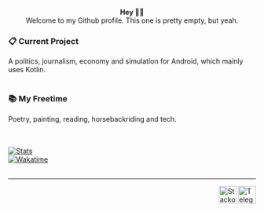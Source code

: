 <p align="center">
  <b>Hey ✌🏻</b></br>
  Welcome to my Github profile. This one is pretty empty, but yeah.
</p>


### 📋 Current Project
A politics, journalism, economy and simulation for Android, which mainly uses Kotlin.</br></br>
### 📚 My Freetime
Poetry, painting, reading, horsebackriding and tech.</br></br></br>


[![Stats](https://github-readme-stats.vercel.app/api?username=PXNX&show_icons=true&hide_border=true&bg_color=000&icon_color=7881A6&text_color=FBFBFB&title_color=4CAF50)](https://github.com/PXNX)</br>
[![Wakatime](https://github-readme-stats.vercel.app/api/wakatime?username=pentexnyx&hide_border=true&bg_color=000&icon_color=7881A6&text_color=FBFBFB&title_color=4CAF50)](https://github.com/PXNX)</br></br>


---
<a href="https://t.me/pentexnyx"><img align="right" alt="Telegram icon" width="36px" src="https://upload.wikimedia.org/wikipedia/commons/thumb/8/82/Telegram_logo.svg/600px-Telegram_logo.svg.png"/></a><a href="https://stackoverflow.com/users/10905230/pentexnyx"><img align="right" alt="Stackoverflow icon" width="36px" src="https://image.flaticon.com/icons/png/512/2111/2111628.png"/></a>

